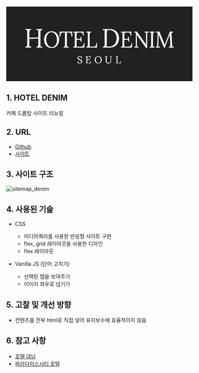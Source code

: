 ![logo_denim](/portfolio/denim/logo_denim.png)

## 1. HOTEL DENIM
카페 드롭탑 사이트 리뉴얼

## 2. URL
* [Github](https://github.com/pic22ti/pic22ti.github.io/tree/master/portfolio/denim)
* [사이트](https://pic22ti.github.io/portfolio/denim/index.html)

## 3. 사이트 구조
![sitemap_denim](/portfolio/droptop/sitemap_denim.jpg)

## 4. 사용된 기술
* CSS
  - 미디어쿼리를 사용한 반응형 사이트 구현
  - flex, grid 레이아웃을 사용한 디자인
  - flex 레이아웃

* Vanilla JS (단어 고치기)
  - 선택된 탭을 보여주기
  - 이미지 좌우로 넘기기

## 5. 고찰 및 개선 방향
* 컨텐츠를 전부 html로 직접 넣어 유지보수에 효율적이지 않음

## 6. 참고 사항
* [호텔 데님](http://hoteldenim.com/)
* [파라다이스시티 호텔](https://www.p-city.com/)
